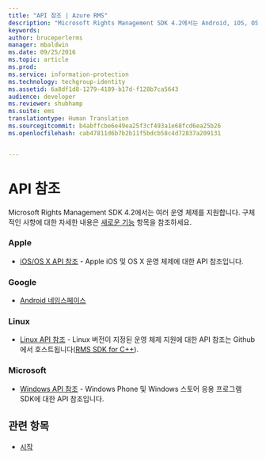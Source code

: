 ```yaml
---
title: "API 참조 | Azure RMS"
description: "Microsoft Rights Management SDK 4.2에서는 Android, iOS, OS X, Linux, Windows Phone, Windows 스토어 등의 여러 운영 체제를 지원합니다."
keywords: 
author: bruceperlerms
manager: mbaldwin
ms.date: 09/25/2016
ms.topic: article
ms.prod: 
ms.service: information-protection
ms.technology: techgroup-identity
ms.assetid: 6a8df1d8-1279-4189-b17d-f128b7ca5643
audience: developer
ms.reviewer: shubhamp
ms.suite: ems
translationtype: Human Translation
ms.sourcegitcommit: b4abffcbe6e49ea25f3cf493a1e68fcd6ea25b26
ms.openlocfilehash: cab47811d6b7b2b11f5bdcb58c4d72837a209131


---
```


# API 참조

Microsoft Rights Management SDK 4.2에서는 여러 운영 체제를 지원합니다. 구체적인 사항에 대한 자세한 내용은 [새로운 기능](release-notes.md) 항목을 참조하세요.

### Apple
- [iOS/OS X API 참조](/information-protection/sdk/4.2/api/iOS/iOS) - Apple iOS 및 OS X 운영 체제에 대한 API 참조입니다.

### Google
- [Android 네임스페이스](android-namespaces.md)

### Linux
- [Linux API 참조](linux-c-api-reference.md) - Linux 버전이 지정된 운영 체제 지원에 대한 API 참조는 Github에서 호스트됩니다([RMS SDK for C++](http://azuread.github.io/rms-sdk-for-cpp/annotated.html)).

### Microsoft
- [Windows API 참조](/information-protection/sdk/4.2/api/winrt/Microsoft.RightsManagement) - Windows Phone 및 Windows 스토어 응용 프로그램 SDK에 대한 API 참조입니다.

## 관련 항목

* [시작](get-started.md)
 

 



<!--HONumber=Sep16_HO5-->


